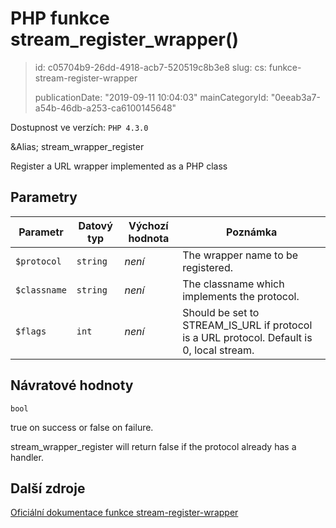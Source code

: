 PHP funkce stream_register_wrapper()
====================================

> id: c05704b9-26dd-4918-acb7-520519c8b3e8
> slug:
> 	cs: funkce-stream-register-wrapper
>
> publicationDate: "2019-09-11 10:04:03"
> mainCategoryId: "0eeab3a7-a54b-46db-a253-ca6100145648"

Dostupnost ve verzích: `PHP 4.3.0`

&Alias; <function>stream_wrapper_register</function>
<p>Register a URL wrapper implemented as a PHP class


Parametry
--------------

| Parametr | Datový typ | Výchozí hodnota | Poznámka |
|-----|-----|-----|-----|
| `$protocol` | `string` | *není* | The wrapper name to be registered. |
| `$classname` | `string` | *není* | The classname which implements the protocol. |
| `$flags` | `int` | *není* | Should be set to STREAM_IS_URL if protocol is a URL protocol. Default is 0, local stream. |


Návratové hodnoty
----------------

`bool`

true on success or false on failure.
</p>
<p>
stream_wrapper_register will return false if the
protocol already has a handler.

Další zdroje
------------

[Oficiální dokumentace funkce stream-register-wrapper](https://www.php.net/manual/en/function.stream-register-wrapper.php)
